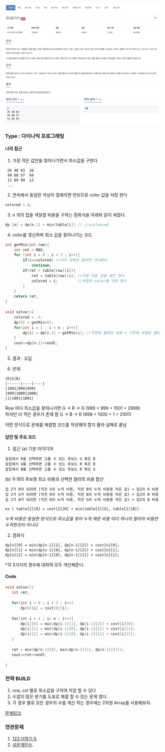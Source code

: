 ![Problem](https://github.com/seongjinkime/problem-solving/blob/master/images/1149.png)

### Type : 다이나믹 프로그래밍

#### 나의 접근
1. 가장 작은 값만을 찾아나가면서 최소값을 구한다
```
 26 40 83  26
 49 60 57  60
 13 89 99  13
 ...
```

2. 연속해서 동일한 색상이 칠해지면 안되므로 color  값을 저장 한다
```cpp
colored = i;
```

3. n 개의 집을 색칠할 비용을 구하는 점화식을 아래와 같이 세웠다.
```cpp
dp [n] = dp[n-1] + min(table[i]) // i!=coloered
```

4.  color를 갱신하며 최소 값을 찾아나가는 코드
```cpp
int getMin(int row){
    int ret = MAX;
    for (int i = 0 ; i < 3 ; i++){
        if(i==colored) //이미 칠해진 컬러면 건너뛴다
            continue;
        if(ret > table[row][i]){
            ret = table[row][i]; //가장 작은 값을 갱신 한다
            colored = i;         //색칠한 color를 저장 한다
        }
    }
    return ret;
}

void solve(){
    colored = -1;
    dp[0] = getMin(0);
    for(int i = 1 ; i < n ; i++){
        dp[i] = dp[i-1] + getMin(i); //직전에 들었던 비용 + 기존에 색칠된 컬러 외에 가장 저렴한 색칠 비용
    }
    cout<<dp[n-1]<<endl;
}
```

5. 결과 : 오답

6. 반례
```
|R|G|B|
|------|----|----|
|1001|999|999|
|999|1000|1000|
|1|1001|1001|

```
Row 마다 최소값을 찾아나가면 G -> R -> G  (999 + 999 + 1001 = 2999)  
하지만 더 작은 경우가 존재 함  G -> B -> R   (999 + 1000 + 1 = 2001)  

어떤 방식으로 문제를 해결할 코드를 작성해야 할지 몰라 실패로 끝남 

#### 답안 및 주요 코드
1. 접근
(a) 기본 아이디어
```
앞집에서 R을 선택하면 고를 수 있는 후보는 G 혹은 B
앞집에서 G를 선택하면 고를 수 있는 후보는 R 혹은 B
앞집에서 B를 선택하면 고를 수 있는 후보는 R 혹은 G
```
(b)  두개의 후보중 최소 비용과 선택한 컬러의 비용 합산
```
집 2가 R이 되려면 (직전 G의 누적 비용, 직전 B의 누적 비용중 작은 값) + 집2의 R 비용
집 2가 G가 되려면 (직전 R의 누적 비용, 직전 B의 누적 비용중 작은 값) + 집2의 B 비용
집 2가 B가 되려면 (직전 R의 누적 비용, 직전 G의 누적 비용중 작은 값) + 집2의 B 비용
```

```
ex ) table[2][R] = cost[2][R] + min(table[1][G], table[1][B]) 
```
*누적 비용은 동일한 방식으로 최소값을 찾아 누적 해온 비용 이다*
*하나의 컬러의 비용만 누적한것이 아니다*

2. 점화식
```
dp[n][0] = min(dp[n-1][1], dp[n-1][2]) + cost[n][0];
dp[n][1] = min(dp[n-1][0], dp[n-1][2]) + cost[n][1];
dp[n][2] = min(dp[n-1][0], dp[n-1][1]) + cost[n][2];
```
*각 3가지의 경우에 대하여 모두 계산해준다.
 
 #### Code
 ```cpp
void solve(){
    int ret;
    
    for(int i = 0 ; i < 3 ; i++)
        dp[0][i] = cost[0][i];
    
    for(int i = 1 ; i< n ; i++){
        dp[i][0] = min(dp[i-1][1], dp[i-1][2]) + cost[i][0];
        dp[i][1] = min(dp[i-1][0], dp[i-1][2]) + cost[i][1];
        dp[i][2] = min(dp[i-1][0], dp[i-1][1]) + cost[i][2];
    }

    ret = min(dp[n-1][0], min(dp[n-1][1], dp[n-1][2]));
    cout<<ret<<endl;
    
}

```


### 전략 BUILD
1.  row, col 별로  최소값을 구하여 저장 할 수 있다
2. 수없이 많은 분기를 도표로 해결 할 수 있는 문제 였다.
3. 각 경우 별로 모든 경우의 수를 계산 하는 경우에는 2차원 Array를 사용해보자.

[문제링크](https://www.acmicpc.net/problem/1149).

### 연관문제
1. [123 더하기 5](https://www.acmicpc.net/problem/15990).
2. [쉬운계단수](https://www.acmicpc.net/problem/10844).

